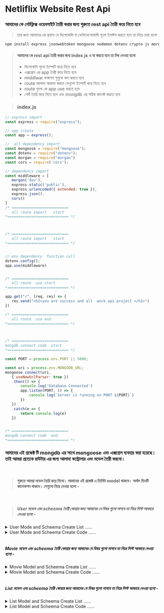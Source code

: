 # Netliflix Website Rest Api 

### আমাদের কে নেটফ্লিক্স ওয়েবসাইট তৈরী করার জন্য শুরুতে  rest api  তৈরী করে নিতে হবে 

> তার জন্য আমাদের কে প্রথমে যে ডিপেন্ডেন্সি বা ডেভিডেপেন্ডেন্সি গুলো ইনস্টল করতে হবে তা  নিম্নে দেয়া হলো 


```javascript  
npm install express jsonwebtoken mongoose nodemon dotenv crypto-js morgan 
```

> #### আমাদের কে rest  api  তৈরী করার জন্য  index.js    এ   যা করতে হবে তা নিম্ব দেওয়া হলো 
>  - ডিপেন্ডেসি গুলো ইম্পোর্ট করে নিতে হবে 
>  - এক্সপ্রেস এর  app  তৈরী  করে নিতে হবে 
>  - middlwar   ফাঙ্কশন গুলুকে কল করতে হবে 
>  - route  আলাদা আলাদা করলে সেগুলো ইম্পোর্ট করে  নিতে হবে 
>  - route  গুলো কে   app  use  করতে হবে 
>  - পোর্ট তৈরি করে নিতে হবে এবং mongdb  এর সঠিক কানেক্ট  করতে হবে 


> ### index.js 


 ```javascript
 // express import 
const express = require("express");

// app create 
const app = express();

//  all dependency import 
const mongoose = require("mongoose");
const dotenv = require("dotenv");
const morgan = require("morgan")
const cors = require('cors');

// dependency import 
const middleware = [
    morgan('dev'),
    express.static('public'),
    express.urlencoded({ extended: true }),
    express.json(),
    cors()
]
/* ==========================
    all route import   start 
*============================ */



/* ==========================
    all route import   start 
*============================ */


// env dependency  function call 
dotenv.config();
app.use(middleware)


/* ==========================
    all route  use start  
*============================ */

app.get("/", (req, res) => {
    res.send("<h2>you are success and all  work api project </h2>")
})

/* ==========================
    all route  use end   
*============================ */



/* ==========================
 mongdb connect code  start 
*============================ */

const PORT = process.env.PORT || 5000;

const uri = process.env.MONGODB_URL;
mongoose.connect(uri,
    { useNewUrlParser: true })
    .then(() => {
        console.log('Database Connected')
        app.listen(PORT, () => {
            console.log(`Server is running on PORT ${PORT}`)
        })
    })
    .catch(e => {
        return console.log(e)
    })


/* ==========================
 mongdb connect code  end
*============================ */
```

### আমাদের এই প্রজেক্ট  টি  mongdb   এর সাথে mongoose  এবং এক্সপ্রেস ব্যবহার করা  হয়েছে। তাই আমরা  প্রত্যেক  রাউটার  এর জন্য আলাদা কন্ট্রোলার এবং মডেল তৈরী করবো।  
 <br/>

> #### শুরুতে  আমরা মডেল তৈরি করে  নিবো।   আমাদের এই প্রজেক্ট এ  তিনিটা model  থাকবে।  অর্থাৎ তিনটি কালেকশন থাকবে।  সেগুলো  নিম্নে দেওয়া হলো - 

 <br/>


> ##### User  মডেল  এবং scheema  তৈরী কোয়ার জন্য আমাদের  যে বিষয় গুলো লাগবে তা নিম্নে  লিস্ট আকারে দেওয়া হলো -

<details>
<summary>User Mode and Scheema Create List  ...... </summary>


 -  username
    -  type: String 
    -  required: true 
    -  unique: true 
- email 
    -  type: String 
    -  required: true 
    -  unique: true 
- password 
    -  type: String 
    -  required: true 
- profilePic 
    -  type: String 
    -  defaut: "" 
- isAdmin 
    -  type: Boolean 
    -  default: false 
- timestamps :  true  


</details>

<details>
<summary>User Mode and Scheema Create Code   ...... </summary>

```javascript 
const { Schema, model } = require('mongoose')

const userScheema = new Schema({
    username: {
        type: String,
        required: true,
        unique: true
    },
    email: {
        type: String,
        required: true,
        unique: true
    },
    password: {
        type: String,
        required: true
    },
    profilePic: {
        type: String, default: ""
    },
    isAdmin: {
        type: Boolean,
        default: false
    }
},

    {
        timestamps: true
    }
)

module.exports = model("User", userScheema)
```


</details>
<br/>

 ##### Movie  মডেল  এবং scheema  তৈরী কোয়ার জন্য আমাদের  যে বিষয় গুলো লাগবে তা নিম্নে  লিস্ট আকারে দেওয়া হলো -

<details>
<summary>Movie  Model and Scheema Create List  ...... </summary>


 -  title
    -  type: String 
    -  required: true 
    -  unique: true 
- desc 
    -  type: String 
- imgTitle 
    -  type: String 
- imgSm 
    -  type: String 
- trailer 
    -  type: String 
- video 
    -  type: String 
- year 
    -  type: String 
- limit 
    -  type: String 
- genre 
    -  type: String  
- isSeries 
    -  type: Boolean 
    -  defaut:false
- timestamps :  true  

</details>

<details>
<summary>Movie  Model  and Scheema Create Code   ...... </summary>

```javascript 
const { Schema, model } = require('mongoose')

const movieScheema = new Schema({
    title: {
        type: String,
        required: true,
        unique: true
    },
    email: String,
    desc: String,
    img: String,
    imgTitle: String,
    imgSm: String,
    trailer: String,
    video: String,
    year: String,
    limit: String,
    genre: String,
    isSeries: {
        type: Boolean,
        default: false
    }

},

    {
        timestamps: true
    }
)
module.exports = model("Movie", movieScheema)
```
</details>

<br/>


##### List   মডেল  এবং scheema  তৈরী কোয়ার জন্য আমাদের  যে বিষয় গুলো লাগবে তা নিম্নে  লিস্ট আকারে দেওয়া হলো -

<details>
<summary>List  Model and Scheema Create List  ...... </summary>


 -  title
    -  type: String 
    -  required: true 
    -  unique: true 
- type 
    -  type: String 
- genre 
    -  type: String 
- content 
    -  type: String 
- timestamps :  true  

</details>



<details>
<summary>List   Model  and Scheema Create Code   ...... </summary>

```javascript 
const { Schema, model } = require('mongoose')

const movieScheema = new Schema({
    title: {
        type: String,
        required: true,
        unique: true
    },
    type: String,
    genre: String,
    content: Array
},

    {
        timestamps: true
    }
)
module.exports = model("Movie", movieScheema)
```
</details>





 